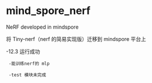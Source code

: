 # mind_spore_nerf

NeRF developed in mindspore

将 Tiny-nerf（nerf 的简易实现版）迁移到 mindspore 平台上

-12.3 运行成功

     -能训练nerf的 mlp

     -test 模块未完成

